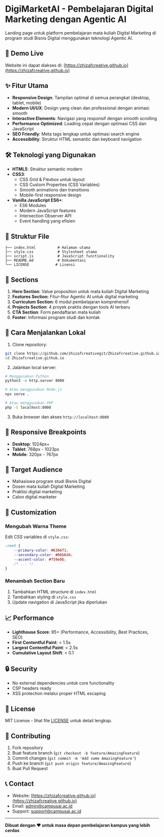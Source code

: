# DigiMarketAI - Pembelajaran Digital Marketing dengan Agentic AI

Landing page untuk platform pembelajaran mata kuliah Digital Marketing di program studi Bisnis Digital menggunakan teknologi Agentic AI.

## 🚀 Demo Live

Website ini dapat diakses di: [https://zhizafcreative.github.io](https://zhizafcreative.github.io)

## ✨ Fitur Utama

- **Responsive Design**: Tampilan optimal di semua perangkat (desktop, tablet, mobile)
- **Modern UI/UX**: Design yang clean dan professional dengan animasi smooth
- **Interactive Elements**: Navigasi yang responsif dengan smooth scrolling
- **Performance Optimized**: Loading cepat dengan optimasi CSS dan JavaScript
- **SEO Friendly**: Meta tags lengkap untuk optimasi search engine
- **Accessibility**: Struktur HTML semantic dan keyboard navigation

## 🛠️ Teknologi yang Digunakan

- **HTML5**: Struktur semantic modern
- **CSS3**:
  - CSS Grid & Flexbox untuk layout
  - CSS Custom Properties (CSS Variables)
  - Smooth animations dan transitions
  - Mobile-first responsive design
- **Vanilla JavaScript ES6+**:
  - ES6 Modules
  - Modern JavaScript features
  - Intersection Observer API
  - Event handling yang efisien

## 📁 Struktur File

```
├── index.html          # Halaman utama
├── style.css           # Stylesheet utama
├── script.js           # JavaScript functionality
├── README.md           # Dokumentasi
└── LICENSE            # Lisensi
```

## 🎨 Sections

1. **Hero Section**: Value proposition untuk mata kuliah Digital Marketing
2. **Features Section**: Fitur-fitur Agentic AI untuk digital marketing
3. **Curriculum Section**: 6 modul pembelajaran komprehensif
4. **Projects Section**: 4 proyek praktis dengan tools AI terbaru
5. **CTA Section**: Form pendaftaran mata kuliah
6. **Footer**: Informasi program studi dan kontak

## 🚀 Cara Menjalankan Lokal

1. Clone repository:
```bash
git clone https://github.com/zhizafcreativegit/Zhizafcreative.github.io.git
cd Zhizafcreative.github.io
```

2. Jalankan local server:
```bash
# Menggunakan Python
python3 -m http.server 8000

# Atau menggunakan Node.js
npx serve .

# Atau menggunakan PHP
php -S localhost:8000
```

3. Buka browser dan akses `http://localhost:8000`

## 📱 Responsive Breakpoints

- **Desktop**: 1024px+
- **Tablet**: 768px - 1023px
- **Mobile**: 320px - 767px

## 🎯 Target Audience

- Mahasiswa program studi Bisnis Digital
- Dosen mata kuliah Digital Marketing
- Praktisi digital marketing
- Calon digital marketer

## 🔧 Customization

### Mengubah Warna Theme
Edit CSS variables di `style.css`:
```css
:root {
    --primary-color: #6366f1;
    --secondary-color: #06b6d4;
    --accent-color: #f59e0b;
    /* ... */
}
```

### Menambah Section Baru
1. Tambahkan HTML structure di `index.html`
2. Tambahkan styling di `style.css`
3. Update navigation di JavaScript jika diperlukan

## 📈 Performance

- **Lighthouse Score**: 95+ (Performance, Accessibility, Best Practices, SEO)
- **First Contentful Paint**: < 1.5s
- **Largest Contentful Paint**: < 2.5s
- **Cumulative Layout Shift**: < 0.1

## 🔒 Security

- No external dependencies untuk core functionality
- CSP headers ready
- XSS protection melalui proper HTML escaping

## 📄 License

MIT License - lihat file [LICENSE](LICENSE) untuk detail lengkap.

## 🤝 Contributing

1. Fork repository
2. Buat feature branch (`git checkout -b feature/AmazingFeature`)
3. Commit changes (`git commit -m 'Add some AmazingFeature'`)
4. Push ke branch (`git push origin feature/AmazingFeature`)
5. Buat Pull Request

## 📞 Contact

- Website: [https://zhizafcreative.github.io](https://zhizafcreative.github.io)
- Email: admin@campusai.ac.id
- Support: support@campusai.ac.id

---

**Dibuat dengan ❤️ untuk masa depan pembelajaran kampus yang lebih cerdas**
